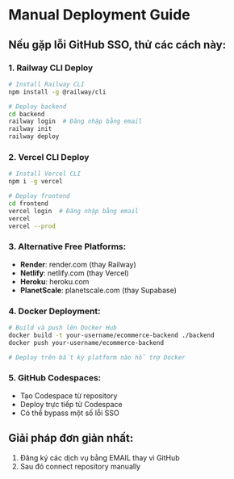 # Manual Deployment Guide

## Nếu gặp lỗi GitHub SSO, thử các cách này:

### 1. Railway CLI Deploy
```bash
# Install Railway CLI
npm install -g @railway/cli

# Deploy backend
cd backend
railway login  # Đăng nhập bằng email
railway init
railway deploy
```

### 2. Vercel CLI Deploy
```bash
# Install Vercel CLI
npm i -g vercel

# Deploy frontend
cd frontend
vercel login  # Đăng nhập bằng email
vercel
vercel --prod
```

### 3. Alternative Free Platforms:
- **Render**: render.com (thay Railway)
- **Netlify**: netlify.com (thay Vercel)
- **Heroku**: heroku.com
- **PlanetScale**: planetscale.com (thay Supabase)

### 4. Docker Deployment:
```bash
# Build và push lên Docker Hub
docker build -t your-username/ecommerce-backend ./backend
docker push your-username/ecommerce-backend

# Deploy trên bất kỳ platform nào hỗ trợ Docker
```

### 5. GitHub Codespaces:
- Tạo Codespace từ repository
- Deploy trực tiếp từ Codespace
- Có thể bypass một số lỗi SSO

## Giải pháp đơn giản nhất:
1. Đăng ký các dịch vụ bằng EMAIL thay vì GitHub
2. Sau đó connect repository manually